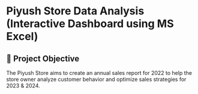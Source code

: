 # Piyush Store Data Analysis (Interactive Dashboard using MS Excel)
## 🎯 Project Objective
The Piyush Store aims to create an annual sales report for 2022 to help the store owner analyze customer behavior and optimize sales strategies for 2023 & 2024.
